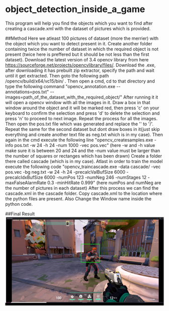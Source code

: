 # object_detection_inside_a_game

This program will help you find the objects which you want to find after creating a cascade.xml with the dataset of pictures which is provided.

##Method
Here we atleast 100 pictures of dataset (more the merrier) with the object which you want to detect present in it.
Create another folder containing twice the number of dataset in which the required object is not present (twice here is preffered but it should be not less than the first dataset).
Download the latest version of 3.4 opencv library from here https://sourceforge.net/projects/opencvlibrary/files/.
Download the .exe, after downloading it has prebuilt zip extractor, specify the path and wait until it get extracted.
Then goto the following path /opencv/build/x64/vc15/bin/ .
Then open a cmd, cd to that directory and type the following command "opencv_annotation.exe --annotations=pos.txt" --images=path_of_the_dataset_with_the_required_object/" 
After running it it will open a opencv window with all the images in it. 
Draw a box in that window around the object and it will be marked red, then press 'c' on your keyboard to confirm the selection and press 'd' to delete the selection and press 'n' to proceed to next image.
Repeat the process for all the images.
Then open the pos.txt file which was generated and replace the '\' to '/'.
Repeat the same for the second dataset but dont draw boxes in it(just skip everything and create another text file as neg.txt which is in my case).
Then again in the cmd execute the following line "opencv_createsamples.exe -info pos.txt -w 24 -h 24 -num 1000 -vec pos.vec" (here -w and -h value make sure it is between 20 and 24 and the -num value must be larger than the number of squares or rectanges which has been drawn)
Create a folder there called cascade (which is in my case).
Atlast in order to train the model execute the following code "opencv_traincascade.exe -data cascade/ -vec pos.vec -bg neg.txt -w 24 -h 24 -precalcValBufSize 6000 -precalcIdxBufSize 6000 -numPos 123 -numNeg 246 -numStages 12 -maxFalseAlarmRate 0.3 -minHitRate 0.999" (here numPos and numNeg are the number of pictures in each dataset)
After this process we can find the cascade.xml in the cascade folder.
Copy cascade.xml to the location where the python files are present.
Also Change the Window name inside the python code.

##Final Result
![](images/final.jpg)
